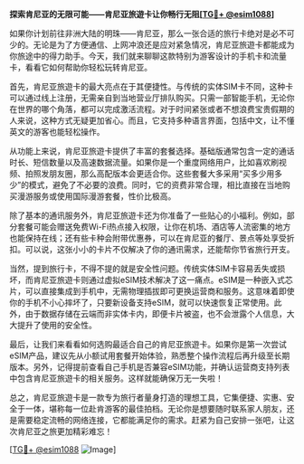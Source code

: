 **探索肯尼亚的无限可能——肯尼亚旅遊卡让你畅行无阻[[TG💪+ @esim1088](https://t.me/s/esim1088)]**

如果你计划前往非洲大陆的明珠——肯尼亚，那么一张合适的旅行卡绝对是必不可少的。无论是为了方便通信、上网冲浪还是应对紧急情况，肯尼亚旅遊卡都能成为你旅途中的得力助手。今天，我们就来聊聊这款特别为游客设计的手机卡和流量卡，看看它如何帮助你轻松玩转肯尼亚。

首先，肯尼亚旅遊卡的最大亮点在于其便捷性。与传统的实体SIM卡不同，这种卡可以通过线上注册，无需亲自到当地营业厅排队购买。只需一部智能手机，无论你在世界的哪个角落，都可以完成激活流程。对于时间紧张或者不想浪费宝贵假期的人来说，这种方式无疑更加省心。而且，它支持多种语言界面，包括中文，让不懂英文的游客也能轻松操作。

从功能上来说，肯尼亚旅遊卡提供了丰富的套餐选择。基础版通常包含一定的通话时长、短信数量以及高速数据流量。如果你是一个重度网络用户，比如喜欢刷视频、拍照发朋友圈，那么高配版本会更适合你。这些套餐大多采用“买多少用多少”的模式，避免了不必要的浪费。同时，它的资费非常合理，相比直接在当地购买漫游服务或使用国际漫游套餐，性价比极高。

除了基本的通讯服务外，肯尼亚旅遊卡还为你准备了一些贴心的小福利。例如，部分套餐可能会赠送免费Wi-Fi热点接入权限，让你在机场、酒店等人流密集的地方也能保持在线；还有些卡种会附带优惠券，可以在肯尼亚的餐厅、景点等处享受折扣。可以说，这张小小的卡片不仅解决了你的通讯需求，还能帮你节省旅行开支。

当然，提到旅行卡，不得不提的就是安全性问题。传统实体SIM卡容易丢失或损坏，而肯尼亚旅遊卡则通过虚拟eSIM技术解决了这一痛点。eSIM是一种嵌入式芯片，可以直接集成到手机中，无需物理插拔即可更换运营商和服务。这意味着即使你的手机不小心摔坏了，只要新设备支持eSIM，就可以快速恢复正常使用。此外，由于数据存储在云端而非实体卡内，即便卡片被盗，也不会泄露个人信息，大大提升了使用的安全性。

最后，让我们来看看如何选购最适合自己的肯尼亚旅遊卡。如果你是第一次尝试eSIM产品，建议先从小额试用套餐开始体验，熟悉整个操作流程后再升级至长期版本。另外，记得提前查看自己手机是否兼容eSIM功能，并确认运营商支持列表中包含肯尼亚旅遊卡的相关服务。这样就能确保万无一失啦！

总之，肯尼亚旅遊卡是一款专为旅行者量身打造的理想工具，它集便捷、实惠、安全于一体，堪称每一位赴肯游客的最佳拍档。无论你是想要随时联系家人朋友，还是需要稳定流畅的网络连接，它都能满足你的需求。赶紧为自己安排一张吧，让这次肯尼亚之旅更加精彩难忘！

[[TG💪+ @esim1088](https://t.me/s/esim1088) ![Image](https://i.postimg.cc/4NQfJmqS/Snipaste-2025-05-13-00-14-12.png)]